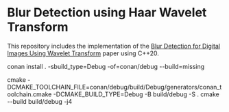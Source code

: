 # Blur Detection using Haar Wavelet Transform
This repository includes the implementation of the [Blur Detection for Digital Images Using Wavelet Transform](http://tonghanghang.org/pdfs/icme04_blur.pdf) paper using C++20.

conan install . -sbuild_type=Debug -of=conan/debug --build=missing

cmake -DCMAKE_TOOLCHAIN_FILE=conan/debug/build/Debug/generators/conan_toolchain.cmake -DCMAKE_BUILD_TYPE=Debug -B build/debug -S .
cmake --build build/debug -j4
